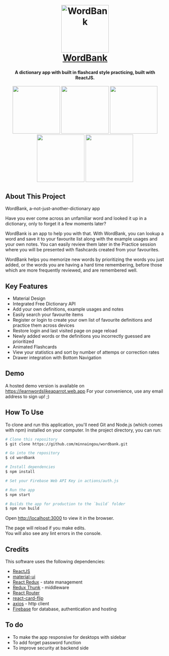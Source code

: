 
<h1 align="center">
  <br>
  <a href="https://learnwordslikeaparrot.web.app/">
    <img src="https://learnwordslikeaparrot.web.app/parrot-3-transparent.png" alt="WordBank" width="150">
    <br>
    WordBank
  </a>
  <br>
</h1>

<h4 align="center">A dictionary app with built in flashcard style practicing, built with ReactJS.</h4>

<p align="center">
  <img src="https://i.imgur.com/ag6yDc8.jpg" width="150">
  <img src="https://i.imgur.com/QaQDTQK.jpg" width="150">
  <img src="https://i.imgur.com/Gpw3xof.jpg" width="150">
  <img src="https://i.imgur.com/TQDs0kE.jpg" width="150">
  <img src="https://i.imgur.com/MuYAjqG.jpg" width="150">
</p>

## About This Project

WordBank, a-not-just-another-dictionary app

Have you ever come across an unfamiliar word and looked it up in a dictionary, only to forget it a few moments later?

WordBank is an app to help you with that. With WordBank, you can lookup a word and save it to your favourite list along with the example usages and your own notes.
You can easily review them later in the Practice session where you will be presented with flashcards created from your favourites.

WordBank helps you memorize new words by prioritizing the words you just added, or the words you are having a hard time remembering, before those which are more frequently reviewed, and are remembered well.

## Key Features

* Material Design
* Integrated Free Dictionary API
* Add your own definitions, example usages and notes
* Easily search your favourite items
* Register or login to create your own list of favourite definitions and practice them across devices
* Restore login and last visited page on page reload
* Newly added words or the definitions you incorrectly guessed are prioritized
* Animated Flashcards
* View your statistics and sort by number of attemps or correction rates 
* Drawer integration with Bottom Navigation

## Demo
A hosted demo version is available on https://learnwordslikeaparrot.web.app
For your convenience, use any email address to sign up! ;)

## How To Use

To clone and run this application, you'll need Git and Node.js (which comes with npm) installed on your computer. In the project directory, you can run:

```bash
# Clone this repository
$ git clone https://github.com/minnaingou/wordbank.git

# Go into the repository
$ cd wordbank

# Install dependencies
$ npm install

# Set your Firebase Web API Key in actions/auth.js

# Run the app
$ npm start

# Builds the app for production to the `build` folder
$ npm run build
```

Open [http://localhost:3000](http://localhost:3000) to view it in the browser.

The page will reload if you make edits.\
You will also see any lint errors in the console.

## Credits

This software uses the following dependencies:

- [ReactJS](https://reactjs.org/)
- [material-ui](https://mui.com/)
- [React Redux](https://react-redux.js.org/) - state management
- [Redux Thunk](https://github.com/reduxjs/redux-thunk) - middleware
- [React Router](https://reactrouter.com/)
- [react-card-flip](https://www.npmjs.com/package/react-card-flip)
- [axios](https://www.npmjs.com/package/axios) - http client
- [Firebase](https://firebase.google.com/) for database, authentication and hosting

## To do

* To make the app responsive for desktops with sidebar
* To add forget password function
* To improve security at backend side
